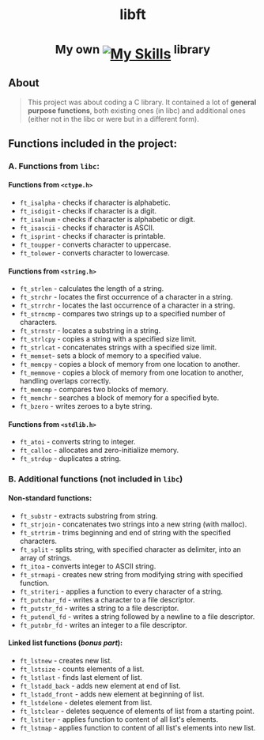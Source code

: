 # <p align="center">**libft**</p>
# <p align="center"> <sup>My own  </sup> [![My Skills](https://skillicons.dev/icons?i=c)](https://skillicons.dev)<sup>  library</sup> </p>

## About
> This project was about coding a C library. It contained a lot of **general purpose functions**, both existing ones (in libc) and additional ones (either not in the libc or were but in a different form). 

## Functions included in the project: 

### A. Functions from `libc`:

#### Functions from `<ctype.h>`
- `ft_isalpha` - checks if character is alphabetic.
- `ft_isdigit` - checks if character is a digit.
- `ft_isalnum` - checks if character is alphabetic or digit.
- `ft_isascii` - checks if character is ASCII.
- `ft_isprint` - checks if character is printable.
- `ft_toupper` - converts character to uppercase.
- `ft_tolower` - converts character to lowercase.

#### Functions from `<string.h>`
- `ft_strlen` - calculates the length of a string.
- `ft_strchr` - locates the first occurrence of a character in a string.
- `ft_strrchr` - locates the last occurrence of a character in a string.
- `ft_strncmp` - compares two strings up to a specified number of characters.
- `ft_strnstr` - locates a substring in a string.
- `ft_strlcpy` - copies a string with a specified size limit.
- `ft_strlcat` - concatenates strings with a specified size limit.
- `ft_memset`-  sets a block of memory to a specified value.
- `ft_memcpy` - copies a block of memory from one location to another.
- `ft_memmove` - copies a block of memory from one location to another, handling overlaps correctly.
- `ft_memcmp` - compares two blocks of memory.
- `ft_memchr` - searches a block of memory for a specified byte.
- `ft_bzero` - writes zeroes to a byte string.

#### Functions from `<stdlib.h>`
- `ft_atoi` - converts string to integer.
- `ft_calloc` - allocates and zero-initialize memory.
- `ft_strdup` - duplicates a string.

### B. Additional functions (**not** included in `libc`)

#### Non-standard functions:
- `ft_substr` - extracts substring from string.
- `ft_strjoin` - concatenates two strings into a new string (with malloc).
- `ft_strtrim` - trims beginning and end of string with the specified characters.
- `ft_split` - splits string, with specified character as delimiter, into an array of strings.
- `ft_itoa` - converts integer to ASCII string.
- `ft_strmapi` - creates new string from modifying string with specified function.
- `ft_striteri` - applies a function to every character of a string.
- `ft_putchar_fd` - writes a character to a file descriptor.
- `ft_putstr_fd` - writes a string to a file descriptor.
- `ft_putendl_fd` - writes a string followed by a newline to a file descriptor.
- `ft_putnbr_fd` - writes an integer to a file descriptor.

#### Linked list functions (_bonus part_):
- `ft_lstnew` - creates new list.
- `ft_lstsize` - counts elements of a list.
- `ft_lstlast` - finds last element of list.
- `ft_lstadd_back` - adds new element at end of list.
- `ft_lstadd_front` - adds new element at beginning of list.
- `ft_lstdelone` - deletes element from list.
- `ft_lstclear` - deletes sequence of elements of list from a starting point.
- `ft_lstiter` - applies function to content of all list's elements.
- `ft_lstmap` - applies function to content of all list's elements into new list.

